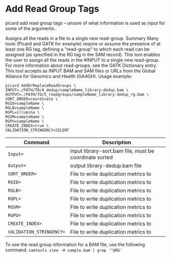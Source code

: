 # Add Read Group Tags

picard add read group tags – unsure of what information is used as input for some of the arguments.. 

Assigns all the reads in a file to a single new read-group.
Summary
Many tools (Picard and GATK for example) require or assume the presence of at least one RG tag, defining a "read-group" to which each read can be assigned (as specified in the RG tag in the SAM record). This tool enables the user to assign all the reads in the #INPUT to a single new read-group. For more information about read-groups, see the GATK Dictionary entry.
This tool accepts as INPUT BAM and SAM files or URLs from the Global Alliance for Genomics and Health (GA4GH).
Usage example:

```
picard AddOrReplaceReadGroups \
INPUT=./PATH/TO/4_dedup/sampleName_library-dedup.bam \
OUTPUT=./PATH/TO/5_readgroups/sampleName_library-dedup_rg.bam \ 
SORT_ORDER=coordinate \
RGID=sampleName \
RGLB=sampleName \
RGPL=illumina \
RGSM=sampleName \
RGPU=sampleName \
CREATE_INDEX=true \
VALIDATION_STRINGENCY=SILENT
```

| Command      | Description |
| ----------- | ----------- |
| `Input=` | input library-sort.bam file, must be coordinate sorted |
| `Output=` | output library-dedup.bam file |
| `SORT_ORDER=` | File to write duplication metrics to |
| `RGID=` | File to write duplication metrics to |
| `RGLB=` | File to write duplication metrics to |
| `RGPL=` | File to write duplication metrics to |
| `RGSM=` | File to write duplication metrics to |
| `RGPU=` | File to write duplication metrics to |
| `CREATE_INDEX=` | File to write duplication metrics to |
| `VALIDATION_STRINGENCY=` | File to write duplication metrics to |


To see the read group information for a BAM file, use the following command.
`samtools view -H sample.bam | grep '^@RG'`
